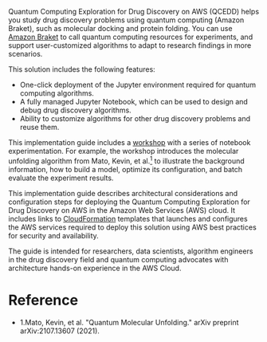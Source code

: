 Quantum Computing Exploration for Drug Discovery on AWS (QCEDD) helps you study drug discovery problems using quantum computing (Amazon Braket), such as molecular docking and protein folding. You can use [Amazon Braket][braket] to call quantum computing resources for experiments, and support user-customized algorithms to adapt to research findings in more scenarios.

This solution includes the following features:

- One-click deployment of the Jupyter environment required for quantum computing algorithms.
- A fully managed Jupyter Notebook, which can be used to design and debug drug discovery algorithms.
- Ability to customize algorithms for other drug discovery problems and reuse them.

This implementation guide includes a [workshop](workshop/background.md) with a series of notebook experimentation. For example, the workshop introduces the molecular unfolding algorithm from Mato, Kevin, et al.[<sup>1</sup>](#original-author) to illustrate the background information, how to build a model, optimize its configuration, and batch evaluate the experiment results.

This implementation guide describes architectural considerations and configuration steps for deploying the Quantum Computing Exploration for Drug Discovery on AWS in the Amazon Web Services (AWS) cloud. It includes links to [CloudFormation][cloudformation] templates that
launches and configures the AWS services required to deploy this solution using AWS best practices for security and availability.

The guide is intended for researchers, data scientists, algorithm engineers in the drug discovery field and quantum computing advocates with architecture hands-on experience in the AWS Cloud.

# Reference

<div id='original-author'></div>
 
 - 1.Mato, Kevin, et al. "Quantum Molecular Unfolding." arXiv preprint arXiv:2107.13607 (2021).

[sagemaker]: https://aws.amazon.com/sagemaker/
[braket]: https://aws.amazon.com/braket/
[ecr]: https://aws.amazon.com/ecr/
[s3]: https://aws.amazon.com/s3/
[eventbridge]: https://aws.amazon.com/eventbridge/
[sns]: https://aws.amazon.com/sns/
[cloudformation]: https://aws.amazon.com/en/cloudformation/
